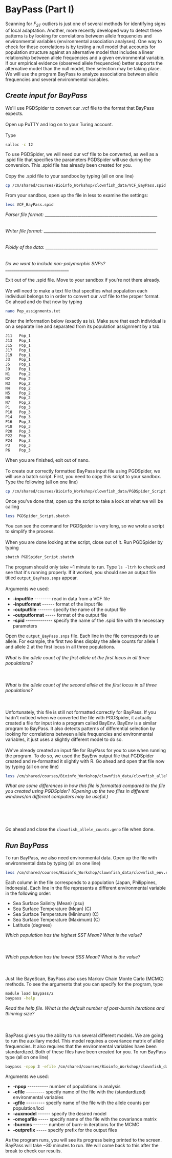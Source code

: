 BayPass (Part I)
================

Scanning for *F*<sub>*ST*</sub> outliers is just one of several methods for identifying signs of local adaptation. Another, more recently developed way to detect these patterns is by looking for correlations between allele frequencies and environmental variables (environmental association analyses). One way to check for these correlations is by testing a null model that accounts for population structure against an alternative model that includes a linear relationship between allele frequencies and a given environmental variable. If our empirical evidence (observed allele frequencies) better supports the alternative model than the null model, then selection may be taking place. We will use the program BayPass to analyze associations between allele frequencies and several environmental variables.

***Create input for BayPass***
------------------------------

We'll use PGDSpider to convert our .vcf file to the format that BayPass expects.
\
\
Open up PuTTY and log on to your Turing account.
\
\
Type

``` bash
salloc -c 12
```

To use PGDSpider, we will need our vcf file to be converted, as well as a .spid file that specifies the parameters PGDSpider will use during the conversion. This .spid file has already been created for you.
\
\
Copy the .spid file to your sandbox by typing (all on one line)

``` bash
cp /cm/shared/courses/Bioinfo_Workshop/clownfish_data/VCF_BayPass.spid /cm/shared/courses/Bioinfo_Workshop/sandboxes/yoursandbox/
```

From your sandbox, open up the file in less to examine the settings:

``` bash
less VCF_BayPass.spid
```

*Parser file format:* \_\_\_\_\_\_\_\_\_\_\_\_\_\_\_\_\_\_\_\_\_\_\_\_\_\_\_\_\_\_\_\_\_\_\_\_\_\_\_\_\_\_\_\_\_\_\_\_\_\_\_\_\_\_\_
\
\
\
*Writer file format:* \_\_\_\_\_\_\_\_\_\_\_\_\_\_\_\_\_\_\_\_\_\_\_\_\_\_\_\_\_\_\_\_\_\_\_\_\_\_\_\_\_\_\_\_\_\_\_\_\_\_\_\_\_\_\_
\
\
\
*Ploidy of the data:* \_\_\_\_\_\_\_\_\_\_\_\_\_\_\_\_\_\_\_\_\_\_\_\_\_\_\_\_\_\_\_\_\_\_\_\_\_\_\_\_\_\_\_\_\_\_\_\_\_\_\_\_\_\_\_
\
\
\
*Do we want to include non-polymorphic SNPs?* \_\_\_\_\_\_\_\_\_\_\_\_\_\_\_\_\_\_\_\_\_\_\_\_\_\_\_\_\_\_\_
\
\
Exit out of the .spid file. Move to your sandbox if you're not there already.
\
\
We will need to make a text file that specifies what population each individual belongs to in order to convert our .vcf file to the proper format. Go ahead and do that now by typing

``` bash
nano Pop_assignments.txt
```

Enter the information below (exactly as is). Make sure that each individual is on a separate line and separated from its population assignment by a tab.

``` bash
J11   Pop_1
J13   Pop_1
J15   Pop_1
J17   Pop_1
J19   Pop_1
J3    Pop_1
J5    Pop_1
J9    Pop_1
N1    Pop_2
N2    Pop_2
N3    Pop_2
N4    Pop_2
N5    Pop_2
N6    Pop_2
N7    Pop_2
P1    Pop_3
P10   Pop_3
P14   Pop_3
P16   Pop_3
P18   Pop_3
P20   Pop_3
P22   Pop_3
P24   Pop_3
P3    Pop_3
P6    Pop_3
```

When you are finished, exit out of nano.
\
\
To create our correctly formatted BayPass input file using PGDSpider, we will use a batch script. First, you need to copy this script to your sandbox. Type the following (all on one line)

``` bash
cp /cm/shared/courses/Bioinfo_Workshop/clownfish_data/PGDSpider_Script.sbatch /cm/shared/courses/Bioinfo_Workshop/sandboxes/yoursandbox
```

Once you've done that, open up the script to take a look at what we will be calling

``` bash
less PGDSpider_Script.sbatch
```

You can see the command for PGDSpider is very long, so we wrote a script to simplify the process.
\
\
When you are done looking at the script, close out of it. Run PGDSpider by typing

``` bash
sbatch PGDSpider_Script.sbatch
```

The program should only take ~1 minute to run. Type `ls -ltrh` to check and see that it's running properly. If it worked, you should see an output file titled `output_BayPass.snps` appear.
\
\
Arguments we used:

-   **-inputfile** -------- read in data from a VCF file
-   **-inputformat** ------ format of the input file
-   **-outputfile** ------- specify the name of the output file
-   **-outputformat** ----- format of the output file
-   **-spid** ------------- specify the name of the .spid file with the necessary parameters

Open the `output_BayPass.snps` file. Each line in the file corresponds to an allele. For example, the first two lines display the allele counts for allele 1 and allele 2 at the first locus in all three populations.
\
\
*What is the allele count of the first allele at the first locus in all three populations?*
\
\
\
\
*What is the allele count of the second allele at the first locus in all three populations?*
\
\
\
\
Unfortunately, this file is still not formatted correctly for BayPass. If you hadn't noticed when we converted the file with PGDSpider, it actually created a file for input into a program called BayEnv. BayEnv is a similar program to BayPass. It also detects patterns of differential selection by looking for correlations between allele frequencies and environmental variables, it just uses a slightly different model to do so.
\
\
We've already created an input file for BayPass for you to use when running the program. To do so, we used the BayEnv output file that PGDSpider created and re-formatted it slightly with R. Go ahead and open that file now by typing (all on one line)

``` bash
less /cm/shared/courses/Bioinfo_Workshop/clownfish_data/clownfish_allele_counts.geno
```

*What are some differences in how this file is formatted compared to the file you created using PGDSpider? (Opening up the two files in different windows/on different computers may be useful.)*
\
\
\
\
\
\
Go ahead and close the `clownfish_allele_counts.geno` file when done.

***Run BayPass***
-----------------

To run BayPass, we also need environmental data. Open up the file with environmental data by typing (all on one line)

``` bash
less /cm/shared/courses/Bioinfo_Workshop/clownfish_data/clownfish_env.env
```

Each column in the file corresponds to a population (Japan, Philippines, Indonesia). Each line in the file represents a different environmental variable in the following order:

-   Sea Surface Salinity (Mean) (psu)
-   Sea Surface Temperature (Mean) (C)
-   Sea Surface Temperature (Minimum) (C)
-   Sea Surface Temperature (Maximum) (C)
-   Latitude (degrees)

*Which population has the highest SST Mean? What is the value?*
\
\
\
\
*Which population has the lowest SSS Mean? What is the value?*
\
\
\
\
Just like BayeScan, BayPass also uses Markov Chain Monte Carlo (MCMC) methods. To see the arguments that you can specify for the program, type

``` bash
module load baypass/2
baypass -help
```

*Read the help file. What is the default number of post-burnin iterations and thinning size?*
\
\
\
\
BayPass gives you the ability to run several different models. We are going to run the auxiliary model. This model requires a covariance matrix of allele frequencies. It also requires that the environmental variables have been standardized. Both of these files have been created for you. To run BayPass type (all on one line)

``` bash
baypass -npop 3 -efile /cm/shared/courses/Bioinfo_Workshop/clownfish_data/clownfish_data_scaled.env -gfile /cm/shared/courses/Bioinfo_Workshop/clownfish_data/clownfish_allele_counts.geno -auxmodel -omegafile /cm/shared/courses/Bioinfo_Workshop/clownfish_data/clownfish_mat.cov -burnin 50000 -outprefix BayPass_aux_output
```

Arguments we used:

-   **-npop** ---------- number of populations in analysis
-   **-efile** --------- specify name of the file with the (standardized) environmental variables
-   **-gfile** --------- specify name of the file with the allele counts per population/loci
-   **-auxmodel** ------ specify the desired model
-   **-omegafile** ----- specify name of the file with the covariance matrix
-   **-burnins** ------- number of burn-in iterations for the MCMC
-   **-outprefix** ----- specify prefix for the output files

As the program runs, you will see its progress being printed to the screen. BayPass will take ~30 minutes to run. We will come back to this after the break to check our results.
